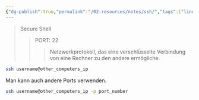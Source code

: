 ```yaml
---
{"dg-publish":true,"permalink":"/02-resources/notes/ssh/","tags":["linux/command","windows/command","netzwerk/protocol"],"updated":"2024-10-21T16:34:09.119+02:00"}
---
```


>Secure Shell
>>PORT: 22
>>> Netzwerkprotokoll, das eine verschlüsselte Verbindung von eine Rechner zu den andere ermögliche.

```bash
ssh username@other_computers_ip
```

Man kann auch andere Ports verwenden.
```bash
ssh username@other_computers_ip -p port_number
```
